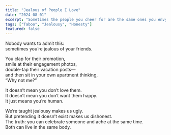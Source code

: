```yaml
---
title: "Jealous of People I Love"
date: "2024-08-01"
excerpt: "Sometimes the people you cheer for are the same ones you envy."
tags: ["Taboo", "Jealousy", "Honesty"]
featured: false
---
```


Nobody wants to admit this:  
sometimes you’re jealous of your friends.  

You clap for their promotion,  
smile at their engagement photos,  
double-tap their vacation posts—  
and then sit in your own apartment thinking,  
“Why not me?”  

It doesn’t mean you don’t love them.  
It doesn’t mean you don’t want them happy.  
It just means you’re human.  

We’re taught jealousy makes us ugly.  
But pretending it doesn’t exist makes us dishonest.  
The truth: you can celebrate someone and ache at the same time.  
Both can live in the same body.  
